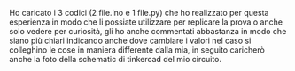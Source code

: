 Ho caricato i 3 codici (2 file.ino e 1 file.py) che ho realizzato per questa esperienza in modo che li possiate utilizzare per replicare la prova o anche solo vedere per curiosità,
gli ho anche commentati abbastanza in modo che siano più chiari indicando anche dove cambiare i valori nel caso si colleghino le cose in maniera differente dalla mia,
in seguito caricherò anche la foto della schematic di tinkercad del mio circuito.
